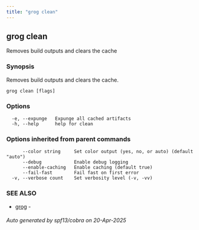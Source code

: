 ```yaml
---
title: "grog clean"
---
```


## grog clean

Removes build outputs and clears the cache

### Synopsis

Removes build outputs and clears the cache.

```
grog clean [flags]
```

### Options

```
  -e, --expunge   Expunge all cached artifacts
  -h, --help      help for clean
```

### Options inherited from parent commands

```
      --color string     Set color output (yes, no, or auto) (default "auto")
      --debug            Enable debug logging
      --enable-caching   Enable caching (default true)
      --fail-fast        Fail fast on first error
  -v, --verbose count    Set verbosity level (-v, -vv)
```

### SEE ALSO

- [grog](/reference/cli/grog/) -

###### Auto generated by spf13/cobra on 20-Apr-2025

